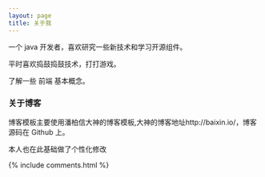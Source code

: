 ```yaml
---
layout: page
title: 关于我
---
```


一个 java 开发者，喜欢研究一些新技术和学习开源组件。
<p>
平时喜欢捣鼓捣鼓技术，打打游戏。
<p>
了解一些 前端 基本概念。

<p>

<h3> 关于博客 </h3>  

<p>

博客模板主要使用潘柏信大神的博客模板,大神的博客地址http://baixin.io/，博客源码在 Github 上。
<p>

本人也在此基础做了个性化修改

{% include comments.html %}
